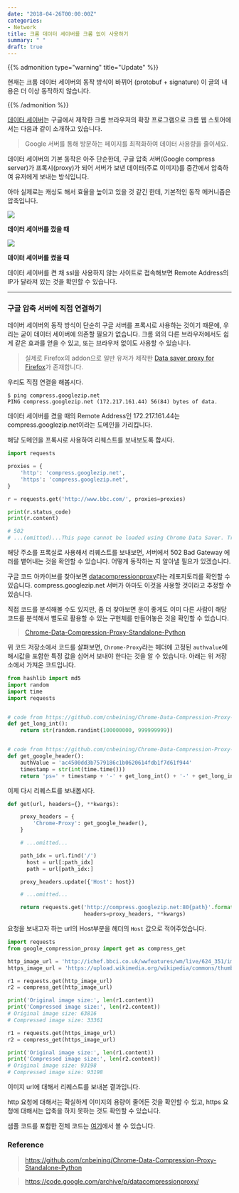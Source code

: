 ```yaml
---
date: "2018-04-26T00:00:00Z"
categories:
- Network
title: 크롬 데이터 세이버를 크롬 없이 사용하기
summary: " "
draft: true
---
```


{{% admonition type="warning" title="Update" %}}

현재는 크롬 데이터 세이버의 동작 방식이 바뀌어 (protobuf + signature) 이 글의 내용은 더 이상 동작하지 않습니다.

{{% /admonition %}}

[데이터 세이버](https://chrome.google.com/webstore/detail/data-saver/pfmgfdlgomnbgkofeojodiodmgpgmkac?hl=ko)는
구글에서 제작한 크롬 브라우저의 확장 프로그램으로 크롬 웹 스토어에서는 다음과 같이 소개하고 있습니다.

> Google 서버를 통해 방문하는 페이지를 최적화하여 데이터 사용량을 줄이세요.

데이터 세이버의 기본 동작은 아주 단순한데,
구글 압축 서버(Google compress server)가 프록시(proxy)가 되어
서버가 보낸 데이터(주로 이미지)를 중간에서 압축하여 유저에게 보내는 방식입니다.

아마 실제로는 캐싱도 해서 효율을 높이고 있을 것 같긴 한데,
기본적인 동작 메커니즘은 압축입니다.

![](../../../assets/post_images/without_data_saver.PNG)

__데이터 세이버를 껐을 때__

![](../../../assets/post_images/data_saver.PNG)

__데이터 세이버를 켰을 때__

데이터 세이버를 켠 채 ssl을 사용하지 않는 사이트로 접속해보면
Remote Address의 IP가 달라져 있는 것을 확인할 수 있습니다.

---

### 구글 압축 서버에 직접 연결하기

데이버 세이버의 동작 방식이 단순히 구글 서버를 프록시로 사용하는 것이기 때문에,
우리는 굳이 데이터 세이버에 의존할 필요가 없습니다.
크롬 외의 다른 브라우저에서도 쉽게 같은 효과를 얻을 수 있고,
또는 브라우저 없이도 사용할 수 있습니다.

> 실제로 Firefox의 addon으로 일반 유저가 제작한
[Data saver proxy for Firefox](https://addons.mozilla.org/ko/firefox/addon/google_datasaver_for_firefox/)가 존재합니다.

우리도 직접 연결을 해봅시다.

```
$ ping compress.googlezip.net
PING compress.googlezip.net (172.217.161.44) 56(84) bytes of data.
```

데이터 세이버를 켰을 때의 Remote Address인 172.217.161.44는
compress.googlezip.net이라는 도메인을 가리킵니다.

해당 도메인을 프록시로 사용하여 리퀘스트를 보내보도록 합시다.

```python
import requests

proxies = {
    'http': 'compress.googlezip.net',
    'https': 'compress.googlezip.net',
}

r = requests.get('http://www.bbc.com/', proxies=proxies)

print(r.status_code)
print(r.content)

# 502
# ...(omitted)...This page cannot be loaded using Chrome Data Saver. Try reloading the page...(omitted)...
```

해당 주소를 프록실로 사용해서 리퀘스트를 보내보면,
서버에서 502 Bad Gateway 에러를 뱉어내는 것을 확인할 수 있습니다.
어떻게 동작하는 지 알아낼 필요가 있겠습니다.

구글 코드 아카이브를 찾아보면
[datacompressionproxy](https://code.google.com/archive/p/datacompressionproxy/)라는 레포지토리를 확인할 수 있습니다.
compress.googlezip.net 서버가 아마도 이것을 사용할 것이라고 추정할 수 있습니다.

직접 코드를 분석해볼 수도 있지만,
좀 더 찾아보면 운이 좋게도 이미 다른 사람이 해당 코드를 분석해서
별도로 활용할 수 있는 구현체를 만들어놓은 것을 확인할 수 있습니다.

> [Chrome-Data-Compression-Proxy-Standalone-Python](https://github.com/cnbeining/Chrome-Data-Compression-Proxy-Standalone-Python)

위 코드 저장소에서 코드를 살펴보면,
`Chrome-Proxy`라는 헤더에 고정된 `authvalue`에 해시값을 포함한 특정 값을
심어서 보내야 한다는 것을 알 수 있습니다. 아래는 위 저장소에서 가져온 코드입니다.

```python
from hashlib import md5
import random
import time
import requests


# code from https://github.com/cnbeining/Chrome-Data-Compression-Proxy-Standalone-Python/blob/master/google.py
def get_long_int():
    return str(random.randint(100000000, 999999999))


# code from https://github.com/cnbeining/Chrome-Data-Compression-Proxy-Standalone-Python/blob/master/google.py
def get_google_header():
    authValue = 'ac4500dd3b7579186c1b0620614fdb1f7d61f944'
    timestamp = str(int(time.time()))
    return 'ps=' + timestamp + '-' + get_long_int() + '-' + get_long_int() + '-' + get_long_int() + ', sid=' + md5((timestamp + authValue + timestamp).encode('utf-8')).hexdigest() + ', b=2403, p=61, c=win'
```

이제 다시 리퀘스트를 보내봅시다.

```python
def get(url, headers={}, **kwargs):

    proxy_headers = {
        'Chrome-Proxy': get_google_header(),
    }

    # ...omitted...

    path_idx = url.find('/')
      host = url[:path_idx]
      path = url[path_idx:]

    proxy_headers.update({'Host': host})

    # ...omitted...

    return requests.get('http://compress.googlezip.net:80{path}'.format(path=path),
                        headers=proxy_headers, **kwargs)
```

요청을 보내고자 하는 url의 Host부분을 헤더의 `Host` 값으로 적어주었습니다.

```python
import requests
from google_compression_proxy import get as compress_get

http_image_url = 'http://ichef.bbci.co.uk/wwfeatures/wm/live/624_351/images/live/p0/4v/jy/p04vjy8l.jpg'
https_image_url = 'https://upload.wikimedia.org/wikipedia/commons/thumb/d/d4/Siberian_Tiger_by_Malene_Th.jpg/450px-Siberian_Tiger_by_Malene_Th.jpg'

r1 = requests.get(http_image_url)
r2 = compress_get(http_image_url)

print('Original image size:', len(r1.content))
print('Compressed image size:', len(r2.content))
# Original image size: 63816
# Compressed image size: 33361

r1 = requests.get(https_image_url)
r2 = compress_get(https_image_url)

print('Original image size:', len(r1.content))
print('Compressed image size:', len(r2.content))
# Original image size: 93198
# Compressed image size: 93198
```

이미지 url에 대해서 리퀘스트를 보내본 결과입니다.

http 요청에 대해서는 확실하게 이미지의 용량이 줄어든 것을 확인할 수 있고,
https 요청에 대해서는 압축을 하지 못하는 것도 확인할 수 있습니다.

샘플 코드를 포함한 전체 코드는 [여기](https://github.com/ryanking13/chrome-data-saver-python)에서 볼 수 있습니다.

<!-- ---

### 다른 활용 방법

브라우저 없이 구글 압축 서버를 단순히 프록시 서버로 활용하는 방법도 있다.

웹 크롤링을 할 때 IP 차단 등을 이유로 프록시의 도움이 필요할 때가 있는데,

이를 위하여 [Free Proxy List](https://free-proxy-list.net/)나 [PubProxy](http://pubproxy.com/) 같은 좋은 사이트들이 있긴 하지만, 프록시들이 개개인의 선의로 제공되는 것이다보니 연결이 불안하거나 대역폭이 너무 작아서 쓰기 힘든 경우가 많다.

이럴 때 구글 압축 서버를 프록시로 사용하는 것이 한가지 방법이 될 수 있다.

다만 이것은 어뷰징으로 볼 여지가 있으니 선택은 개인의 몫에 맡긴다.

--- -->

### Reference

> https://github.com/cnbeining/Chrome-Data-Compression-Proxy-Standalone-Python

> https://code.google.com/archive/p/datacompressionproxy/
